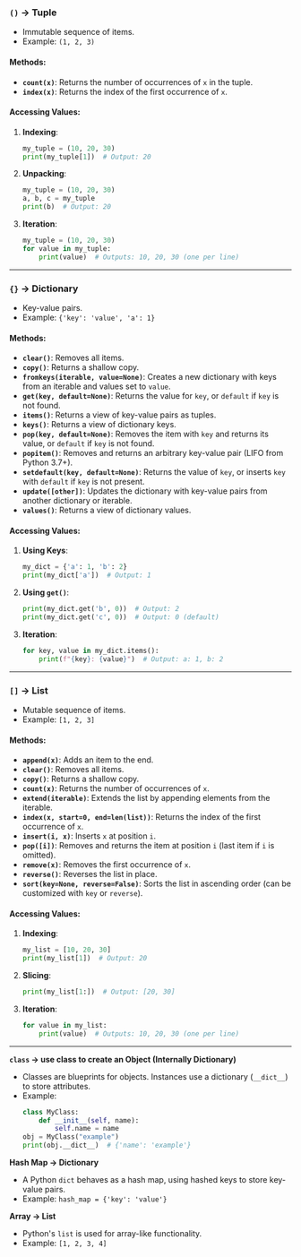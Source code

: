 
### **`()` → Tuple**
- Immutable sequence of items.
- Example: `(1, 2, 3)`

#### Methods:
- **`count(x)`**: Returns the number of occurrences of `x` in the tuple.
- **`index(x)`**: Returns the index of the first occurrence of `x`.

#### Accessing Values:
1. **Indexing**:
   ```python
   my_tuple = (10, 20, 30)
   print(my_tuple[1])  # Output: 20
   ```
2. **Unpacking**:
   ```python
   my_tuple = (10, 20, 30)
   a, b, c = my_tuple
   print(b)  # Output: 20
   ```
3. **Iteration**:
   ```python
   my_tuple = (10, 20, 30)
   for value in my_tuple:
       print(value)  # Outputs: 10, 20, 30 (one per line)
   ```

---

### **`{}` → Dictionary**
- Key-value pairs.
- Example: `{'key': 'value', 'a': 1}`

#### Methods:
- **`clear()`**: Removes all items.
- **`copy()`**: Returns a shallow copy.
- **`fromkeys(iterable, value=None)`**: Creates a new dictionary with keys from an iterable and values set to `value`.
- **`get(key, default=None)`**: Returns the value for `key`, or `default` if `key` is not found.
- **`items()`**: Returns a view of key-value pairs as tuples.
- **`keys()`**: Returns a view of dictionary keys.
- **`pop(key, default=None)`**: Removes the item with `key` and returns its value, or `default` if `key` is not found.
- **`popitem()`**: Removes and returns an arbitrary key-value pair (LIFO from Python 3.7+).
- **`setdefault(key, default=None)`**: Returns the value of `key`, or inserts `key` with `default` if `key` is not present.
- **`update([other])`**: Updates the dictionary with key-value pairs from another dictionary or iterable.
- **`values()`**: Returns a view of dictionary values.

#### Accessing Values:
1. **Using Keys**:
   ```python
   my_dict = {'a': 1, 'b': 2}
   print(my_dict['a'])  # Output: 1
   ```
2. **Using `get()`**:
   ```python
   print(my_dict.get('b', 0))  # Output: 2
   print(my_dict.get('c', 0))  # Output: 0 (default)
   ```
3. **Iteration**:
   ```python
   for key, value in my_dict.items():
       print(f"{key}: {value}")  # Output: a: 1, b: 2
   ```

---

### **`[]` → List**
- Mutable sequence of items.
- Example: `[1, 2, 3]`

#### Methods:
- **`append(x)`**: Adds an item to the end.
- **`clear()`**: Removes all items.
- **`copy()`**: Returns a shallow copy.
- **`count(x)`**: Returns the number of occurrences of `x`.
- **`extend(iterable)`**: Extends the list by appending elements from the iterable.
- **`index(x, start=0, end=len(list))`**: Returns the index of the first occurrence of `x`.
- **`insert(i, x)`**: Inserts `x` at position `i`.
- **`pop([i])`**: Removes and returns the item at position `i` (last item if `i` is omitted).
- **`remove(x)`**: Removes the first occurrence of `x`.
- **`reverse()`**: Reverses the list in place.
- **`sort(key=None, reverse=False)`**: Sorts the list in ascending order (can be customized with `key` or `reverse`).

#### Accessing Values:
1. **Indexing**:
   ```python
   my_list = [10, 20, 30]
   print(my_list[1])  # Output: 20
   ```
2. **Slicing**:
   ```python
   print(my_list[1:])  # Output: [20, 30]
   ```
3. **Iteration**:
   ```python
   for value in my_list:
       print(value)  # Outputs: 10, 20, 30 (one per line)
   ``` 





---







**`class` → use class to create an Object (Internally Dictionary)**  
- Classes are blueprints for objects. Instances use a dictionary (`__dict__`) to store attributes.  
- Example:  
  ```python
  class MyClass:
      def __init__(self, name):
          self.name = name
  obj = MyClass("example")
  print(obj.__dict__)  # {'name': 'example'}
  ```

**Hash Map → Dictionary**  
- A Python `dict` behaves as a hash map, using hashed keys to store key-value pairs.  
- Example: `hash_map = {'key': 'value'}`

**Array → List**  
- Python's `list` is used for array-like functionality.  
- Example: `[1, 2, 3, 4]`
